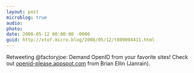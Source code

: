 ```yaml
---
layout: post
microblog: true
audio: 
photo: 
date: 2008-05-12 00:00:00 -0000
guid: http://xtof.micro.blog/2008/05/12/t809004411.html
---
```

Retweeting @factoryjoe: Demand OpenID from your favorite sites! Check out [openid-please.appspot.com](http://openid-please.appspot.com/) from Brian Ellin (Janrain).

